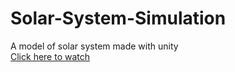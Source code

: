 # Solar-System-Simulation
A model of solar system made with unity  
[Click here to watch](https://goutham232.github.io/Solar-System-Simulation/)
